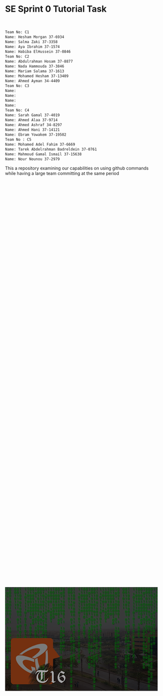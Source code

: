 <h1>SE Sprint 0 Tutorial Task</h1> <br/>
<div style="position:absolute;
	top:50%;
	bottom:0;
	margin:auto;
  border-radius: 10px;">
<img align="right" src="logoV5.png" /></div>

    Team No: C1
    Name: Hesham Morgan 37-6934
    Name: Salma Zaki 37-3358
    Name: Aya Ibrahim 37-1574
    Name: Habiba ElHussein 37-0846
    Team No: C2
    Name: Abdulrahman Hosam 37-8877
    Name: Nada Hammouda 37-3846
    Name: Mariam Salama 37-1613
    Name: Mohamed Hesham 37-13409
    Name: Ahmed Ayman 34-4409
    Team No: C3
    Name:
    Name:
    Name:
    Name:
    Team No: C4
    Name: Sarah Gamal 37-4019
    Name: Ahmed Alaa 37-9714
    Name: Ahmed Ashraf 34-8297
    Name: Ahmed Hani 37-14121
    Name: Ebram Yowakem 37-19502
    Team No : C5
    Name: Mohamed Adel Fahim 37-6669
    Name: Tarek Abdelrahman Badreldein 37-0761
    Name: Mahmoud Gamal Ismail 37-15638
    Name: Nour Nounou 37-2979

This a repository examining our capabilities on using github commands while having a large team committing at the same period
